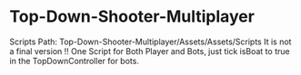 # Top-Down-Shooter-Multiplayer


Scripts Path:  Top-Down-Shooter-Multiplayer/Assets/Assets/Scripts
It is not a final version !!
One Script for Both Player and Bots, just tick isBoat to true in the TopDownController for bots.
